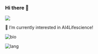 ### Hi there 👋 
![](https://komarev.com/ghpvc/?username=LirongWu&label=PROFILE+VIEWS)


 🌱 I’m currently interested in AI4Lifescience!

![bio](https://github-readme-stats.vercel.app/api?username=LirongWu&show_icons=true&&hide=prs,issues)

![lang](https://github-readme-stats.vercel.app/api/top-langs/?username=LirongWu&layout=compact)
